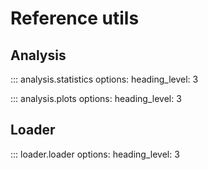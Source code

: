 # Reference utils

<!---
# TODO: finish
-->

## Analysis

::: analysis.statistics
    options:
      heading_level: 3

::: analysis.plots
    options:
      heading_level: 3

## Loader

::: loader.loader
    options:
      heading_level: 3

